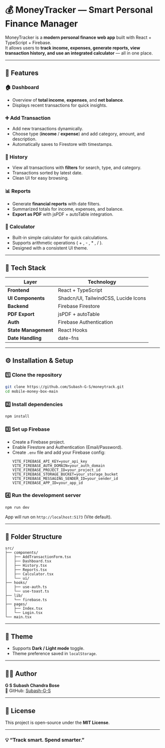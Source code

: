 # 💰 MoneyTracker — Smart Personal Finance Manager

MoneyTracker is a **modern personal finance web app** built with React + TypeScript + Firebase.  
It allows users to **track income, expenses, generate reports, view transaction history, and use an integrated calculator** — all in one place.

---

## 🚀 Features

### 🏠 Dashboard
- Overview of **total income**, **expenses**, and **net balance**.
- Displays recent transactions for quick insights.

### ➕ Add Transaction
- Add new transactions dynamically.
- Choose type (**income** / **expense**) and add category, amount, and description.
- Automatically saves to Firestore with timestamps.

### 📜 History
- View all transactions with **filters** for search, type, and category.
- Transactions sorted by latest date.
- Clean UI for easy browsing.

### 📊 Reports
- Generate **financial reports** with date filters.
- Summarized totals for income, expenses, and balance.
- **Export as PDF** with jsPDF + autoTable integration.

### 🧮 Calculator
- Built-in simple calculator for quick calculations.
- Supports arithmetic operations ( + , - , * , / ).
- Designed with a consistent UI theme.

---

## 🧰 Tech Stack

| Layer | Technology |
|-------|-------------|
| **Frontend** | React + TypeScript |
| **UI Components** | Shadcn/UI, TailwindCSS, Lucide Icons |
| **Backend** | Firebase Firestore |
| **PDF Export** | jsPDF + autoTable |
| **Auth** | Firebase Authentication |
| **State Management** | React Hooks |
| **Date Handling** | date-fns |

---

## ⚙️ Installation & Setup

### 1️⃣ Clone the repository
```bash
git clone https://github.com/Subash-G-S/moneytrack.git
cd mobile-money-box-main
```

### 2️⃣ Install dependencies
```bash
npm install
```

### 3️⃣ Set up Firebase
- Create a Firebase project.
- Enable Firestore and Authentication (Email/Password).
- Create `.env` file and add your Firebase config:
  ```env
  VITE_FIREBASE_API_KEY=your_api_key
  VITE_FIREBASE_AUTH_DOMAIN=your_auth_domain
  VITE_FIREBASE_PROJECT_ID=your_project_id
  VITE_FIREBASE_STORAGE_BUCKET=your_storage_bucket
  VITE_FIREBASE_MESSAGING_SENDER_ID=your_sender_id
  VITE_FIREBASE_APP_ID=your_app_id
  ```

### 4️⃣ Run the development server
```bash
npm run dev
```

App will run on `http://localhost:5173` (Vite default).

---

## 📂 Folder Structure

```
src/
├── components/
│   ├── AddTransactionForm.tsx
│   ├── Dashboard.tsx
│   ├── History.tsx
│   ├── Reports.tsx
│   ├── Calculator.tsx
│   └── ui/
├── hooks/
│   ├── use-auth.ts
│   └── use-toast.ts
├── lib/
│   └── firebase.ts
├── pages/
│   ├── Index.tsx
│   └── Login.tsx
└── main.tsx
```

---

## 🌙 Theme
- Supports **Dark / Light mode** toggle.
- Theme preference saved in `localStorage`.

---

## 🧑‍💻 Author
**G S Subash Chandra Bose**  
💼 GitHub: [Subash-G-S](https://github.com/Subash-G-S)  

---

## 📝 License
This project is open-source under the **MIT License**.

---

### 💡 “Track smart. Spend smarter.”
